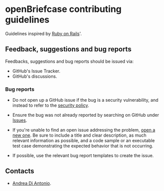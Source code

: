# openBriefcase contributing guidelines

Guidelines inspired by [Ruby on Rails](https://github.com/rails/rails/blob/main/CONTRIBUTING.md)'.

## Feedback, suggestions and bug reports

Feedbacks, suggestions and bug reports should be issued via:

* GitHub's Issue Tracker.
* GitHub's discussions.

### Bug reports

* Do not open up a GitHub issue if the bug is a security vulnerability, and instead to refer to the [security policy](https://github.com/diantonioandrea/openBriefcase/security/policy).

* Ensure the bug was not already reported by searching on GitHub under [Issues](https://github.com/diantonioandrea/openBriefcase/issues).

* If you're unable to find an open issue addressing the problem, [open a new one](https://github.com/diantonioandrea/openBriefcase/issues/new). Be sure to include a title and clear description, as much relevant information as possible, and a code sample or an executable test case demonstrating the expected behavior that is not occurring.

* If possible, use the relevant bug report templates to create the issue.

## Contacts

* <a href="mailto:mail@diantonioandrea.com?subject=openBriefcase contribution">Andrea Di Antonio</a>.